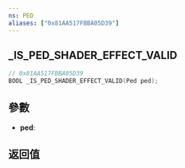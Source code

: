 ```yaml
---
ns: PED
aliases: ["0x81AA517FBBA05D39"]
---
```

## _IS_PED_SHADER_EFFECT_VALID

```c
// 0x81AA517FBBA05D39
BOOL _IS_PED_SHADER_EFFECT_VALID(Ped ped);
```


## 參數
* **ped**: 

## 返回值
